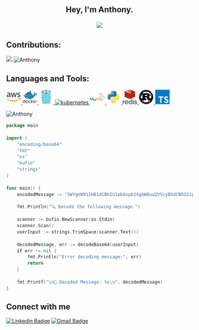 ## <p align="center">Hey, I'm Anthony.</p>

<p align="center">
    <img src="https://readme-typing-svg.herokuapp.com?color=E4832f&width=380&height=45&lines=Gopher;Blockchain+Enthusiast;Rustacean.&center=true"></a>
</p>

<h2 align="left">Contributions:</h3>

<p align= "left">	
  <img src="https://github-readme-streak-stats.herokuapp.com/?user=anthonyoliai&show_icons=true&theme=onedark" width=48% />
  <img src="https://github-readme-stats.vercel.app/api?username=anthonyoliai&show_icons=true&locale=en&theme=cobalt" width=46% alt="Anthony" />
</p>

<h2 align="left">Languages and Tools:</h3>
<p align="left"> <a href="https://aws.amazon.com" target="_blank" rel="noreferrer"> <img src="https://raw.githubusercontent.com/devicons/devicon/master/icons/amazonwebservices/amazonwebservices-original-wordmark.svg" alt="aws" width="40" height="40"/> </a> <a href="https://www.docker.com/" target="_blank" rel="noreferrer"> <img src="https://raw.githubusercontent.com/devicons/devicon/master/icons/docker/docker-original-wordmark.svg" alt="docker" width="40" height="40"/> </a> <a href="https://golang.org" target="_blank" rel="noreferrer"> <img src="https://raw.githubusercontent.com/devicons/devicon/master/icons/go/go-original.svg" alt="go" width="40" height="40"/> </a> <a href="https://kubernetes.io" target="_blank" rel="noreferrer"> <img src="https://www.vectorlogo.zone/logos/kubernetes/kubernetes-icon.svg" alt="kubernetes" width="40" height="40"/> </a> <a href="https://www.mysql.com/" target="_blank" rel="noreferrer"> <img src="https://raw.githubusercontent.com/devicons/devicon/master/icons/mysql/mysql-original-wordmark.svg" alt="mysql" width="40" height="40"/> </a> <a href="https://www.python.org" target="_blank" rel="noreferrer"> <img src="https://raw.githubusercontent.com/devicons/devicon/master/icons/python/python-original.svg" alt="python" width="40" height="40"/> </a> <a href="https://redis.io" target="_blank" rel="noreferrer"> <img src="https://raw.githubusercontent.com/devicons/devicon/master/icons/redis/redis-original-wordmark.svg" alt="redis" width="40" height="40"/> </a> <a href="https://www.rust-lang.org" target="_blank" rel="noreferrer"> <img src="https://raw.githubusercontent.com/devicons/devicon/master/icons/rust/rust-plain.svg" alt="rust" width="40" height="40"/> </a> <a href="https://www.typescriptlang.org/" target="_blank" rel="noreferrer"> <img src="https://raw.githubusercontent.com/devicons/devicon/master/icons/typescript/typescript-original.svg" alt="typescript" width="40" height="40"/> </a> </p>

<p align="left"> <img src="https://komarev.com/ghpvc/?username=anthonyoliai&label=Profile%20views&color=129e00&style=plastic" alt="Anthony" /> </p>

```go
package main

import (
	"encoding/base64"
	"fmt"
	"os"
	"bufio"
	"strings"
)

func main() {
	encodedMessage := "SWYgeW91IHB1dCBhIG1pbGxpb24gbW9ua2V5cyBhdCBhIG1pbGxpb24ga2V5Ym9hcmRzLCBvbmUgb2YgdGhlbSB3aWxsIGV2ZW50dWFsbHkgd3JpdGUgYSBKYXZhIHByb2dyYW0uIFRoZSByZXN0IG9mIHRoZW0gd2lsbCB3cml0ZSBDIyBwcm9ncmFtcy4="

	fmt.Println("🔍 Decode the following message.")
	
	scanner := bufio.NewScanner(os.Stdin)
	scanner.Scan()
	userInput := strings.TrimSpace(scanner.Text())

	decodedMessage, err := decodeBase64(userInput)
	if err != nil {
		fmt.Println("Error decoding message:", err)
		return
	}

	fmt.Printf("\n🎉 Decoded Message: %s\n", decodedMessage)
}
```

## Connect with me

[![Linkedin Badge](https://img.shields.io/badge/-AnthonyOliai-blue?style=flat-square&logo=Linkedin&logoColor=white&link=https://www.linkedin.com/in/anthony-oliai-52315118b//)](https://www.linkedin.com/in/anthony-oliai-52315118b/)
[![Gmail Badge](https://img.shields.io/badge/-anthonyoliai@gmail.com-c14438?style=flat-square&logo=Gmail&logoColor=white&link=mailto:anthonyoliai@gmail.com)](mailto:anthonyoliai@gmail.com)
